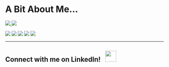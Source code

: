 # A Bit About Me...

<div >
  <a  href="https://github.com/daniel-jacks">
    <img src="https://github-readme-streak-stats.herokuapp.com/?user=daniel-jacks&theme=Javascript" />
  </a>
  <a  href="https://github.com/anuraghazra/github-readme-stats">
    <img src="https://github-readme-stats.vercel.app/api?username=daniel-jacks&show_icons=true&theme=cobalt2" />
  </a>
<!-- 
[![Daniel's GitHub stats](https://github-readme-stats.vercel.app/api?username=daniel-jacks&show_icons=true&theme=cobalt2)](https://github.com/anuraghazra/github-readme-stats) -->

![](https://img.shields.io/badge/Developer-Node-informational?style=flat&logo=node.js&logoColor=68a063&color=68a063) 
![](https://img.shields.io/badge/Developer-React-informational?style=flat&logo=react&logoColor=00ffff&color=00ffff)
![](https://img.shields.io/badge/Developer-JavaScript-informational?style=flat&logo=javascript&logoColor=f0db4f&color=f0db4f)
![](https://img.shields.io/badge/Developer-HTML-informational?style=flat&logo=html5&logoColor=ff3333&color=ff3333)
![](https://img.shields.io/badge/Developer-CSS-informational?style=flat&logo=css-wizardry&logoColor=66d3fa&color=66d3fa)

---
  <div>
    <h2>Connect with me on LinkedIn! &nbsp;  
    <a style='display: inline' target="_blank" rel="noopener noreferrer" href='https://www.linkedin.com/in/daniel-jacks/'><img src='https://cliply.co/wp-content/uploads/2021/02/372102050_LINKEDIN_ICON_400px.gif' style='width: 35px; height: 35px'></a>
    </h2>
  </div>
</div> 